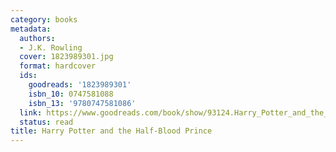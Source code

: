 ```yaml
---
category: books
metadata:
  authors:
  - J.K. Rowling
  cover: 1823989301.jpg
  format: hardcover
  ids:
    goodreads: '1823989301'
    isbn_10: 0747581088
    isbn_13: '9780747581086'
  link: https://www.goodreads.com/book/show/93124.Harry_Potter_and_the_Half_Blood_Prince
  status: read
title: Harry Potter and the Half-Blood Prince
---
```

